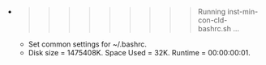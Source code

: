 * >>>>>>>>> Running inst-min-con-cld-bashrc.sh ...
  * Set common settings for ~/.bashrc.
  * Disk size = 1475408K. Space Used = 32K. Runtime = 00:00:00:01.
